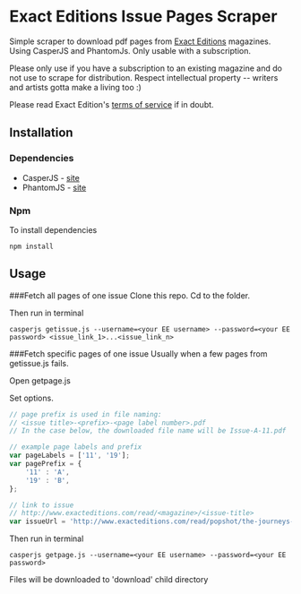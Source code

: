 # Exact Editions Issue Pages Scraper

Simple scraper to download pdf pages from [Exact Editions](https://www.exacteditions.com) magazines. Using CasperJS and PhantomJs. Only usable with a subscription.

Please only use if you have a subscription to an existing magazine and do not use to scrape for distribution. Respect intellectual property -- writers and artists gotta make a living too :)

Please read Exact Edition's [terms of service](https://www.exacteditions.com/help.do?subject=102706) if in doubt.

## Installation
### Dependencies
* CasperJS - [site](http://casperjs.org/)
* PhantomJS - [site](http://phantomjs.org/)

### Npm
To install dependencies
```
npm install
```

## Usage
###Fetch all pages of one issue
Clone this repo. Cd to the folder.

Then run in terminal

```
casperjs getissue.js --username=<your EE username> --password=<your EE password> <issue_link_1>...<issue_link_n>

```

###Fetch specific pages of one issue
Usually when a few pages from getissue.js fails.

Open getpage.js

Set options.

```javascript
// page prefix is used in file naming: 
// <issue title>-<prefix>-<page label number>.pdf
// In the case below, the downloaded file name will be Issue-A-11.pdf

// example page labels and prefix
var pageLabels = ['11', '19'];
var pagePrefix = {
    '11' : 'A',
    '19' : 'B',
};

// link to issue
// http://www.exacteditions.com/read/<magazine>/<issue-title>   
var issueUrl = 'http://www.exacteditions.com/read/popshot/the-journeys-issue-38709'

```


Then run in terminal

```
casperjs getpage.js --username=<your EE username> --password=<your EE password>
```

Files will be downloaded to 'download' child directory

